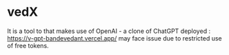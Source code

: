 # vedX
It is a tool to that makes use of OpenAI - a  clone of  ChatGPT
deployed : https://v-gpt-bandevedant.vercel.app/
may face issue due to restricted use of free tokens.
